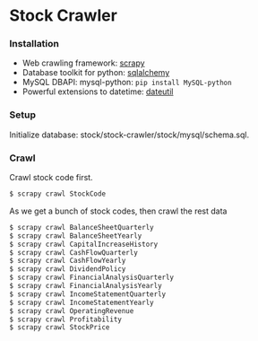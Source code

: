 # Stock Crawler 

### Installation

  - Web crawling framework: [scrapy](https://scrapy.org/)
  - Database toolkit for python: [sqlalchemy](https://www.sqlalchemy.org/)
  - MySQL DBAPI: mysql-python: ```pip install MySQL-python```
  - Powerful extensions to datetime: [dateutil](https://dateutil.readthedocs.io/)

### Setup

Initialize database: stock/stock-crawler/stock/mysql/schema.sql.

### Crawl

Crawl stock code first.
```sh
$ scrapy crawl StockCode
```
As we get a bunch of stock codes, then crawl the rest data
```sh
$ scrapy crawl BalanceSheetQuarterly
$ scrapy crawl BalanceSheetYearly
$ scrapy crawl CapitalIncreaseHistory
$ scrapy crawl CashFlowQuarterly
$ scrapy crawl CashFlowYearly
$ scrapy crawl DividendPolicy
$ scrapy crawl FinancialAnalysisQuarterly
$ scrapy crawl FinancialAnalysisYearly
$ scrapy crawl IncomeStatementQuarterly
$ scrapy crawl IncomeStatementYearly
$ scrapy crawl OperatingRevenue
$ scrapy crawl Profitability
$ scrapy crawl StockPrice
```